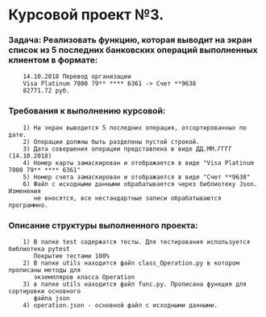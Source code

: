 # Курсовой проект №3.

### Задача: Реализовать функцию, которая выводит на экран список из 5 последних банковских операций выполненных клиентом в формате:
        
        14.10.2018 Перевод организации
        Visa Platinum 7000 79** **** 6361 -> Счет **9638
        82771.72 руб.

### Требования к выполнению курсовой:

        1) На экран выводится 5 последних операция, отсортированных по дате.
        2) Операции должны быть разделены пустой строкой.
        3) Дата совершения операции представлена в виде ДД.ММ.ГГГГ (14.10.2018)
        4) Номер карты замаскирован и отображается в виде "Visa Platinum 7000 79** **** 6361"
        5) Номер счета замаскирован и отображается в виде "Счет **9638"
        6) Файл с исходными данными обрабатывается через библиотеку Json. Изменения
           не вносятся, все нестандартные записи обрабатываются программно.


### Описание структуры выполненного проекта:
        1) В папке test содержатся тесты. Для тестирования используется библиотека pytest
           Покрытие тестами 100%
        2) В папке utils находится файл class_Operation.py в котором прописаны методы для 
           экземпляров класса Operation
        3) в папке utils находится файл func.py. Прописана функция для сортировки основного
           файла json
        4) operation.json - основной файл с исходными данными.

